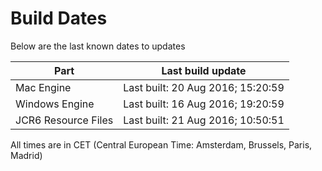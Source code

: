 # Build Dates

Below are the last known dates to updates

Part | Last build update
-----|-----
Mac Engine | Last built: 20 Aug 2016; 15:20:59
Windows Engine | Last built: 16 Aug 2016; 19:20:59
JCR6 Resource Files | Last built: 21 Aug 2016; 10:50:51
All times are in CET (Central European Time: Amsterdam, Brussels, Paris, Madrid)



